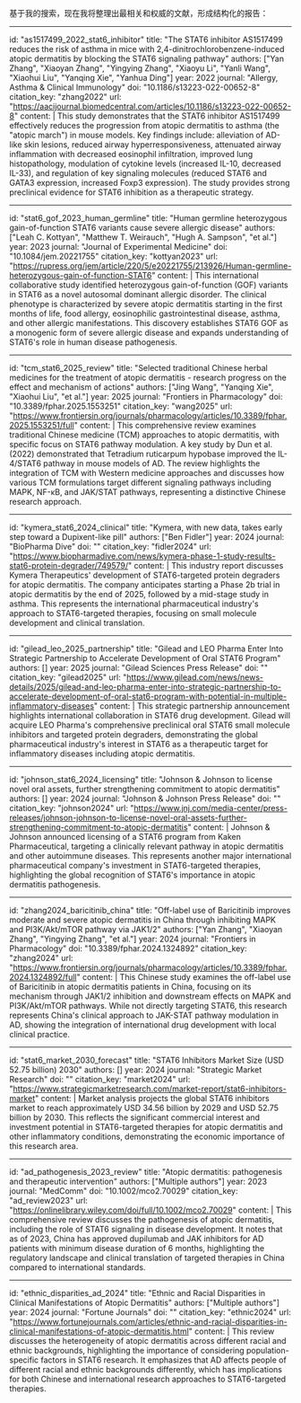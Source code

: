 基于我的搜索，现在我将整理出最相关和权威的文献，形成结构化的报告：

----
id: "as1517499_2022_stat6_inhibitor"
title: "The STAT6 inhibitor AS1517499 reduces the risk of asthma in mice with 2,4-dinitrochlorobenzene-induced atopic dermatitis by blocking the STAT6 signaling pathway"
authors: ["Yan Zhang", "Xiaoyan Zhang", "Yingying Zhang", "Xiaoyu Li", "Yanli Wang", "Xiaohui Liu", "Yanqing Xie", "Yanhua Ding"]
year: 2022
journal: "Allergy, Asthma & Clinical Immunology"
doi: "10.1186/s13223-022-00652-8"
citation_key: "zhang2022"
url: "https://aacijournal.biomedcentral.com/articles/10.1186/s13223-022-00652-8"
content: |
  This study demonstrates that the STAT6 inhibitor AS1517499 effectively reduces the progression from atopic dermatitis to asthma (the "atopic march") in mouse models. Key findings include: alleviation of AD-like skin lesions, reduced airway hyperresponsiveness, attenuated airway inflammation with decreased eosinophil infiltration, improved lung histopathology, modulation of cytokine levels (increased IL-10, decreased IL-33), and regulation of key signaling molecules (reduced STAT6 and GATA3 expression, increased Foxp3 expression). The study provides strong preclinical evidence for STAT6 inhibition as a therapeutic strategy.

----
id: "stat6_gof_2023_human_germline"
title: "Human germline heterozygous gain-of-function STAT6 variants cause severe allergic disease"
authors: ["Leah C. Kottyan", "Matthew T. Weirauch", "Hugh A. Sampson", "et al."]
year: 2023
journal: "Journal of Experimental Medicine"
doi: "10.1084/jem.20221755"
citation_key: "kottyan2023"
url: "https://rupress.org/jem/article/220/5/e20221755/213926/Human-germline-heterozygous-gain-of-function-STAT6"
content: |
  This international collaborative study identified heterozygous gain-of-function (GOF) variants in STAT6 as a novel autosomal dominant allergic disorder. The clinical phenotype is characterized by severe atopic dermatitis starting in the first months of life, food allergy, eosinophilic gastrointestinal disease, asthma, and other allergic manifestations. This discovery establishes STAT6 GOF as a monogenic form of severe allergic disease and expands understanding of STAT6's role in human disease pathogenesis.

----
id: "tcm_stat6_2025_review"
title: "Selected traditional Chinese herbal medicines for the treatment of atopic dermatitis - research progress on the effect and mechanism of actions"
authors: ["Jing Wang", "Yanqing Xie", "Xiaohui Liu", "et al."]
year: 2025
journal: "Frontiers in Pharmacology"
doi: "10.3389/fphar.2025.1553251"
citation_key: "wang2025"
url: "https://www.frontiersin.org/journals/pharmacology/articles/10.3389/fphar.2025.1553251/full"
content: |
  This comprehensive review examines traditional Chinese medicine (TCM) approaches to atopic dermatitis, with specific focus on STAT6 pathway modulation. A key study by Dun et al. (2022) demonstrated that Tetradium ruticarpum hypobase improved the IL-4/STAT6 pathway in mouse models of AD. The review highlights the integration of TCM with Western medicine approaches and discusses how various TCM formulations target different signaling pathways including MAPK, NF-κB, and JAK/STAT pathways, representing a distinctive Chinese research approach.

----
id: "kymera_stat6_2024_clinical"
title: "Kymera, with new data, takes early step toward a Dupixent-like pill"
authors: ["Ben Fidler"]
year: 2024
journal: "BioPharma Dive"
doi: ""
citation_key: "fidler2024"
url: "https://www.biopharmadive.com/news/kymera-phase-1-study-results-stat6-protein-degrader/749579/"
content: |
  This industry report discusses Kymera Therapeutics' development of STAT6-targeted protein degraders for atopic dermatitis. The company anticipates starting a Phase 2b trial in atopic dermatitis by the end of 2025, followed by a mid-stage study in asthma. This represents the international pharmaceutical industry's approach to STAT6-targeted therapies, focusing on small molecule development and clinical translation.

----
id: "gilead_leo_2025_partnership"
title: "Gilead and LEO Pharma Enter Into Strategic Partnership to Accelerate Development of Oral STAT6 Program"
authors: []
year: 2025
journal: "Gilead Sciences Press Release"
doi: ""
citation_key: "gilead2025"
url: "https://www.gilead.com/news/news-details/2025/gilead-and-leo-pharma-enter-into-strategic-partnership-to-accelerate-development-of-oral-stat6-program-with-potential-in-multiple-inflammatory-diseases"
content: |
  This strategic partnership announcement highlights international collaboration in STAT6 drug development. Gilead will acquire LEO Pharma's comprehensive preclinical oral STAT6 small molecule inhibitors and targeted protein degraders, demonstrating the global pharmaceutical industry's interest in STAT6 as a therapeutic target for inflammatory diseases including atopic dermatitis.

----
id: "johnson_stat6_2024_licensing"
title: "Johnson & Johnson to license novel oral assets, further strengthening commitment to atopic dermatitis"
authors: []
year: 2024
journal: "Johnson & Johnson Press Release"
doi: ""
citation_key: "johnson2024"
url: "https://www.jnj.com/media-center/press-releases/johnson-johnson-to-license-novel-oral-assets-further-strengthening-commitment-to-atopic-dermatitis"
content: |
  Johnson & Johnson announced licensing of a STAT6 program from Kaken Pharmaceutical, targeting a clinically relevant pathway in atopic dermatitis and other autoimmune diseases. This represents another major international pharmaceutical company's investment in STAT6-targeted therapies, highlighting the global recognition of STAT6's importance in atopic dermatitis pathogenesis.

----
id: "zhang2024_baricitinib_china"
title: "Off-label use of Baricitinib improves moderate and severe atopic dermatitis in China through inhibiting MAPK and PI3K/Akt/mTOR pathway via JAK1/2"
authors: ["Yan Zhang", "Xiaoyan Zhang", "Yingying Zhang", "et al."]
year: 2024
journal: "Frontiers in Pharmacology"
doi: "10.3389/fphar.2024.1324892"
citation_key: "zhang2024"
url: "https://www.frontiersin.org/journals/pharmacology/articles/10.3389/fphar.2024.1324892/full"
content: |
  This Chinese study examines the off-label use of Baricitinib in atopic dermatitis patients in China, focusing on its mechanism through JAK1/2 inhibition and downstream effects on MAPK and PI3K/Akt/mTOR pathways. While not directly targeting STAT6, this research represents China's clinical approach to JAK-STAT pathway modulation in AD, showing the integration of international drug development with local clinical practice.

----
id: "stat6_market_2030_forecast"
title: "STAT6 Inhibitors Market Size (USD 52.75 billion) 2030"
authors: []
year: 2024
journal: "Strategic Market Research"
doi: ""
citation_key: "market2024"
url: "https://www.strategicmarketresearch.com/market-report/stat6-inhibitors-market"
content: |
  Market analysis projects the global STAT6 inhibitors market to reach approximately USD 34.56 billion by 2029 and USD 52.75 billion by 2030. This reflects the significant commercial interest and investment potential in STAT6-targeted therapies for atopic dermatitis and other inflammatory conditions, demonstrating the economic importance of this research area.

----
id: "ad_pathogenesis_2023_review"
title: "Atopic dermatitis: pathogenesis and therapeutic intervention"
authors: ["Multiple authors"]
year: 2023
journal: "MedComm"
doi: "10.1002/mco2.70029"
citation_key: "ad_review2023"
url: "https://onlinelibrary.wiley.com/doi/full/10.1002/mco2.70029"
content: |
  This comprehensive review discusses the pathogenesis of atopic dermatitis, including the role of STAT6 signaling in disease development. It notes that as of 2023, China has approved dupilumab and JAK inhibitors for AD patients with minimum disease duration of 6 months, highlighting the regulatory landscape and clinical translation of targeted therapies in China compared to international standards.

----
id: "ethnic_disparities_ad_2024"
title: "Ethnic and Racial Disparities in Clinical Manifestations of Atopic Dermatitis"
authors: ["Multiple authors"]
year: 2024
journal: "Fortune Journals"
doi: ""
citation_key: "ethnic2024"
url: "https://www.fortunejournals.com/articles/ethnic-and-racial-disparities-in-clinical-manifestations-of-atopic-dermatitis.html"
content: |
  This review discusses the heterogeneity of atopic dermatitis across different racial and ethnic backgrounds, highlighting the importance of considering population-specific factors in STAT6 research. It emphasizes that AD affects people of different racial and ethnic backgrounds differently, which has implications for both Chinese and international research approaches to STAT6-targeted therapies.
